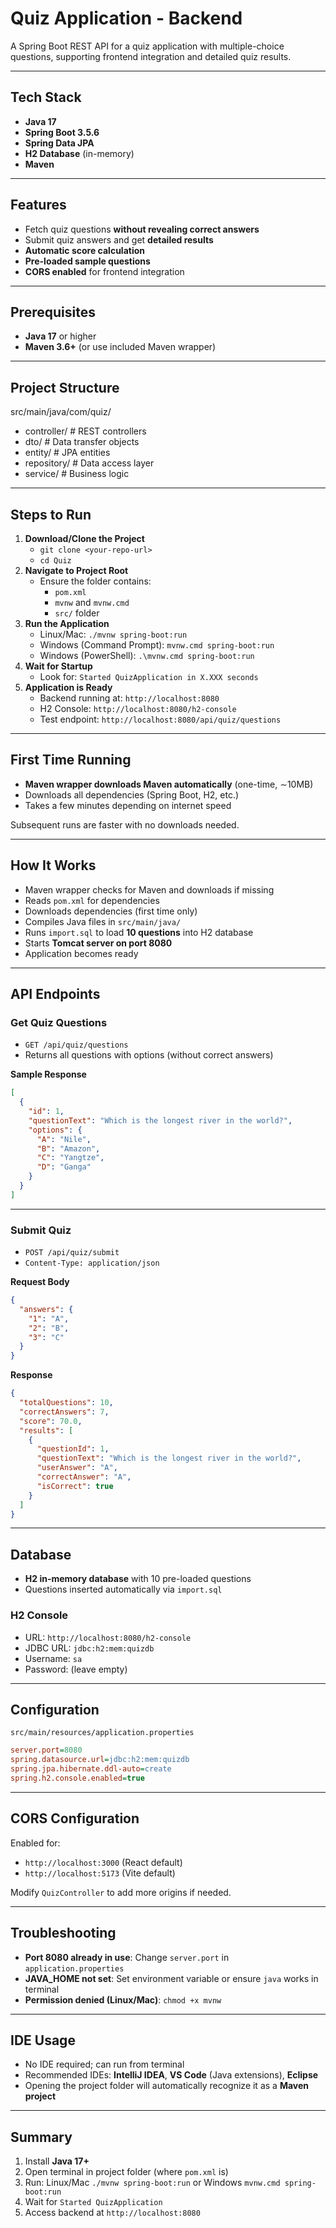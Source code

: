 # Quiz Application - Backend

A Spring Boot REST API for a quiz application with multiple-choice questions, supporting frontend integration and detailed quiz results.

-----

## Tech Stack

  * **Java 17**
  * **Spring Boot 3.5.6**
  * **Spring Data JPA**
  * **H2 Database** (in-memory)
  * **Maven**

-----

## Features

  * Fetch quiz questions **without revealing correct answers**
  * Submit quiz answers and get **detailed results**
  * **Automatic score calculation**
  * **Pre-loaded sample questions**
  * **CORS enabled** for frontend integration

-----

## Prerequisites

  * **Java 17** or higher
  * **Maven 3.6+** (or use included Maven wrapper)

-----

## Project Structure

src/main/java/com/quiz/
- controller/        # REST controllers
- dto/               # Data transfer objects
- entity/            # JPA entities
- repository/        # Data access layer
- service/           # Business logic

-----

## Steps to Run

1.  **Download/Clone the Project**
      * `git clone <your-repo-url>`
      * `cd Quiz`
2.  **Navigate to Project Root**
      * Ensure the folder contains:
          * `pom.xml`
          * `mvnw` and `mvnw.cmd`
          * `src/` folder
3.  **Run the Application**
      * Linux/Mac: `./mvnw spring-boot:run`
      * Windows (Command Prompt): `mvnw.cmd spring-boot:run`
      * Windows (PowerShell): `.\mvnw.cmd spring-boot:run`
4.  **Wait for Startup**
      * Look for: `Started QuizApplication in X.XXX seconds`
5.  **Application is Ready**
      * Backend running at: `http://localhost:8080`
      * H2 Console: `http://localhost:8080/h2-console`
      * Test endpoint: `http://localhost:8080/api/quiz/questions`

-----

## First Time Running

  * **Maven wrapper downloads Maven automatically** (one-time, $\sim$10MB)
  * Downloads all dependencies (Spring Boot, H2, etc.)
  * Takes a few minutes depending on internet speed

Subsequent runs are faster with no downloads needed.

-----

## How It Works

  * Maven wrapper checks for Maven and downloads if missing
  * Reads `pom.xml` for dependencies
  * Downloads dependencies (first time only)
  * Compiles Java files in `src/main/java/`
  * Runs `import.sql` to load **10 questions** into H2 database
  * Starts **Tomcat server on port 8080**
  * Application becomes ready

-----

## API Endpoints

### Get Quiz Questions

  * `GET /api/quiz/questions`
  * Returns all questions with options (without correct answers)

**Sample Response**

```json
[
  {
    "id": 1,
    "questionText": "Which is the longest river in the world?",
    "options": {
      "A": "Nile",
      "B": "Amazon",
      "C": "Yangtze",
      "D": "Ganga"
    }
  }
]
```

-----

### Submit Quiz

  * `POST /api/quiz/submit`
  * `Content-Type: application/json`

**Request Body**

```json
{
  "answers": {
    "1": "A",
    "2": "B",
    "3": "C"
  }
}
```

**Response**

```json
{
  "totalQuestions": 10,
  "correctAnswers": 7,
  "score": 70.0,
  "results": [
    {
      "questionId": 1,
      "questionText": "Which is the longest river in the world?",
      "userAnswer": "A",
      "correctAnswer": "A",
      "isCorrect": true
    }
  ]
}
```

-----

## Database

  * **H2 in-memory database** with 10 pre-loaded questions
  * Questions inserted automatically via `import.sql`

### H2 Console

  * URL: `http://localhost:8080/h2-console`
  * JDBC URL: `jdbc:h2:mem:quizdb`
  * Username: `sa`
  * Password: (leave empty)

-----

## Configuration

`src/main/resources/application.properties`

```ini
server.port=8080
spring.datasource.url=jdbc:h2:mem:quizdb
spring.jpa.hibernate.ddl-auto=create
spring.h2.console.enabled=true
```

-----

## CORS Configuration

Enabled for:

  * `http://localhost:3000` (React default)
  * `http://localhost:5173` (Vite default)

Modify `QuizController` to add more origins if needed.

-----

## Troubleshooting

  * **Port 8080 already in use**: Change `server.port` in `application.properties`
  * **JAVA\_HOME not set**: Set environment variable or ensure `java` works in terminal
  * **Permission denied (Linux/Mac)**: `chmod +x mvnw`

-----

## IDE Usage

  * No IDE required; can run from terminal
  * Recommended IDEs: **IntelliJ IDEA**, **VS Code** (Java extensions), **Eclipse**
  * Opening the project folder will automatically recognize it as a **Maven project**

-----

## Summary

1.  Install **Java 17+**
2.  Open terminal in project folder (where `pom.xml` is)
3.  Run: Linux/Mac `./mvnw spring-boot:run` or Windows `mvnw.cmd spring-boot:run`
4.  Wait for `Started QuizApplication`
5.  Access backend at `http://localhost:8080`